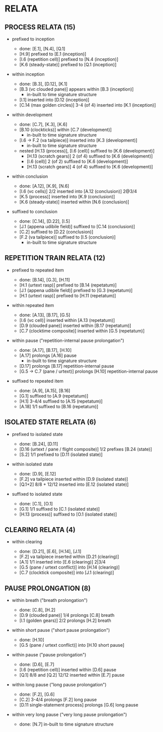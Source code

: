 RELATA
======

PROCESS RELATA (15)
-------------------

* prefixed to inception

    * done: [E.1], [N.4], [Q.1]
    * [H.9] prefixed to [E.1 (inception)]
    * [I.6 (repetition cell)] prefixed to [N.4 (inception)]
    * [K.6 (steady-state)] prefixed to [Q.1 (inception)]

* within inception

    * done: [B.3], [D.12], [K.1]
    * [B.3 (vc clouded pane)] appears within [B.3 (inception)]
        * in-built to time signature structure
    * [I.1] inserted into [D.12 (inception)]
    * [C.14 (max golden circles)] 3-4 (of 4) inserted into [K.1 (inception)]

* within development

    * done: [C.7], [K.3], [K.6]
    * [B.10 (clockticks)] within [C.7 (development)]
        * in-built to time signature structure
    * [I.6 -> F.2 (va tailpiece)] inserted into [K.3 (development)]
        * in-built to time signature structure
    * nested [H.13 (process)], [I.6 (cell)] suffixed to [K.6 (development)]
        * [H.13 (scratch gears)] 2 (of 4) suffixed to [K.6 (development)]
        * [I.6 (cell)] 2 (of 2) suffixed to [K.6 (development)]
        * [H.13 (scratch gears)] 4 (of 4) suffixed to [K.6 (development)]

* within conclusion

    * done: [A.12], [K.9], [N.6]
    * [I.6 (vc cells)] 2/2 inserted into [A.12 (conclusion)] 2@3/4
    * [K.5 (process)] inserted into [K.9 (conclusion)]
    * [K.6 (steady-state)] inserted within [N.6 (conclusion)]

* suffixed to conclusion

    * done: [C.14], [D.22], [I.5]
    * [J.1 (appena udibile field)] suffixed to [C.14 (conclusion)]
    * [C.2] suffixed to [D.22 (conclusion)]
    * [F.2 (va tailpiece)] suffixed to [I.5 (conclusion)]
        * in-built to time signature structure

REPETITION TRAIN RELATA (12)
----------------------------

* prefixed to repeated item

    * done: [B.14], [G.3], [H.11]
    * [H.1 (urtext rasp)] prefixed to [B.14 (repetatum)]
    * [J.1 (appena udibile field)] prefixed to [G.3 (repetatum)]
    * [H.1 (urtext rasp)] prefixed to [H.11 (repetatum)]

* within repeated item

    * done: [A.13], [B.17], [G.5]
    * [I.6 (vc cell)] inserted within [A.13 (repetatum)]
    * [D.9 (clouded pane)] inserted within [B.17 (repetatum)]
    * [C.7 (clocktime composite)] inserted within [G.5 (repetatum)]

* within pause ("repetition-internal pause prolongation")

    * done: [A.17], [B.17], [H.10]
    * [A.17] prolongs [A.16] pause
        * in-built to time signature structure
    * [D.17] prolongs [B.17] repetition-internal pause
    * [G.5 -> C.7 (pane / urtext)] prolongs [H.10] repetition-internal pause

* suffixed to repeated item

    * done: [A.9], [A.15], [B.16]
    * [G.1] suffixed to [A.9 (repetatum)]
    * [H.1] 3-4/4 suffixed to [A.15 (repetatum)]
    * [A.18] 1/1 suffixed to [B.16 (repetatum)]

ISOLATED STATE RELATA (6)
-------------------------

* prefixed to isolated state

    * done: [B.24], [D.11]
    * [D.16 (urtext / pane / flight composite)] 1/2 prefixes [B.24 (state)]
    * [S.2] 1/1 prefixed to [D.11 (isolated state)]

* within isolated state

    * done: [D.9], [E.12]
    * [F.2] va tailpiece inserted within [D.9 (isolated state)]
    * [Q.1+2] 8/8 + 12/12 inserted into [E.12 (isolated state)]

* suffixed to isolated state

    * done: [C.1], [O.1]
    * [G.1] 1/1 suffixed to [C.1 (isolated state)]
    * [H.13 (process)] suffixed to [O.1 (isolated state)]

CLEARING RELATA (4)
-------------------

* within clearing

    * done: [D.21], [E.6], [H.14], [J.1]
    * [F.2] va tailpiece inserted within [D.21 (clearing)]
    * [A.1] 1/1 inserted into [E.6 (clearing)] 2|3/4
    * [G.5 (pane / urtext conflict)] into [H.14 (clearing)]
    * [C.7 (clocktick composite)] into [J.1 (clearing)]

PAUSE PROLONGATION (8)
----------------------

* within breath ("breath prolongation")

    * done: [C.8], [H.2]
    * [D.9 (clouded pane)] 1/4 prolongs [C.8] breath
    * [I.1 (golden gears)] 2/2 prolongs [H.2] breath

* within short pause ("short pause prolongation")

    * done: [H.10]
    * [G.5 (pane / urtext conflict)] into [H.10 short pause]
 
* within pause ("pause prolongation")

    * done: [D.6], [E.7]
    * [I.6 (repetition cell)] inserted within [D.6] pause
    * [Q.1] 8/8 and [Q.2] 12/12 inserted within [E.7] pause

* within long pause ("long pause prolongation")

    * done: [F.2], [G.6]
    * [C.2] 3-4/4 prolongs [F.2] long pause
    * [D.11 single-statement process] prolongs [G.6] long pause

* within very long pause ("very long pause prolongation")

    * done: [N.7] in-built to time signature structure
